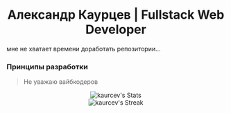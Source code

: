 <h1 align="center">Александр Каурцев | Fullstack Web Developer</h1>

мне не хватает времени доработать репозитории...

### Принципы разработки
> Не уважаю вайбкодеров


<div align="center">  
  
  ![kaurcev's Stats](https://github-readme-stats.vercel.app/api?username=kaurcev&theme=tokyonight&show_icons=true&hide_border=false&count_private=true)  
  ![kaurcev's Streak](https://github-readme-streak-stats.herokuapp.com/?user=kaurcev&theme=tokyonight&hide_border=false)  
  
<div>
